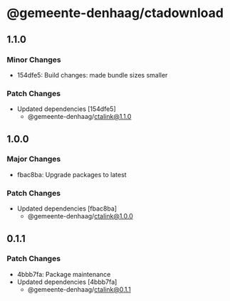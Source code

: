 # @gemeente-denhaag/ctadownload

## 1.1.0

### Minor Changes

- 154dfe5: Build changes: made bundle sizes smaller

### Patch Changes

- Updated dependencies [154dfe5]
  - @gemeente-denhaag/ctalink@1.1.0

## 1.0.0

### Major Changes

- fbac8ba: Upgrade packages to latest

### Patch Changes

- Updated dependencies [fbac8ba]
  - @gemeente-denhaag/ctalink@1.0.0

## 0.1.1

### Patch Changes

- 4bbb7fa: Package maintenance
- Updated dependencies [4bbb7fa]
  - @gemeente-denhaag/ctalink@0.1.1
